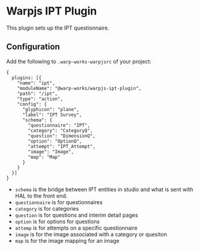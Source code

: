 # Warpjs IPT Plugin

This plugin sets up the IPT questionnaire.

## Configuration

Add the following to `.warp-works-warpjsrc` of your project:

    {
      plugins: [{
        "name": "ipt",
        "moduleName": "@warp-works/warpjs-ipt-plugin",
        "path": "/ipt",
        "type": "action",
        "config": {
          "glyphicon": "plane",
          "label": "IPT Survey",
          "schema": {
            "questionnaire": "IPT",
            "category": "CategoryQ",
            "question": "DimensionQ",
            "option": "OptionQ",
            "attempt": "IPT_Attempt",
            "image": "Image",
            "map": "Map"
          }
        }
      }]
    }

- `schema` is the bridge between IPT entities in studio and what is sent with HAL to the front end.
- `questionnaire` is for questionnaires
- `category` is for categories
- `question` is for questions and interim detail pages
- `option` is for options for questions
- `attemp` is for attempts on a specific questionnaire
- `image` is for the image associated with a category or quesiton
- `map` is for the image mapping for an image

